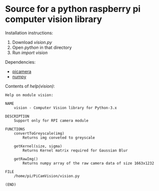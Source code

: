 # Source for a python raspberry pi computer vision library

Installation instructions:

1. Download *vision.py*
2. Open *python* in that directory
3. Run *import vision*

Dependencies:

- [picamera](https://picamera.readthedocs.io/en/release-1.13/)
- [numpy](http://www.numpy.org/)


Contents of *help(vision)*:

    Help on module vision:

    NAME
        vision - Computer Vision library for Python-3.x

    DESCRIPTION
        Support only for RPI camera module

    FUNCTIONS
        convertToGreyscale(img)
            Returns img conveted to greyscale
        
        getKernel(size, sigma)
            Returns Kernel matrix required for Gaussian Blur
        
        getRawImg()
            Returns numpy array of the raw camera data of size 1663x1232
    
    FILE
        /home/pi/PiCamVision/vision.py
    
    (END)

